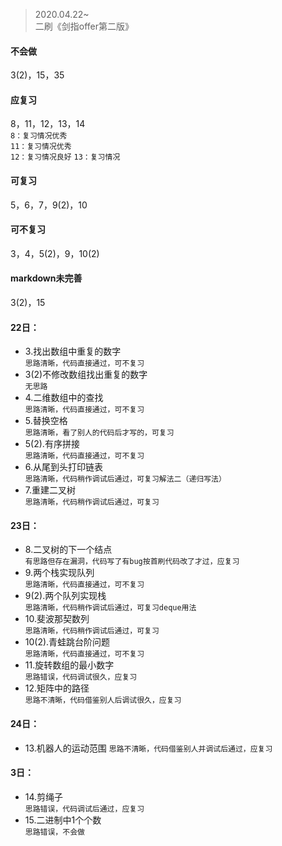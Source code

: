 > 2020.04.22~  
> 二刷《剑指offer第二版》
#### 不会做
3(2)，15，35
#### 应复习
8，11，12，13，14  
```8：复习情况优秀```  
```11：复习情况优秀```  
```12：复习情况良好```
```13：复习情况```
#### 可复习
5，6，7，9(2)，10
#### 可不复习
3，4，5(2)，9，10(2)
#### markdown未完善
3(2)，15

#### 22日：  
- 3.找出数组中重复的数字  
  ```思路清晰，代码直接通过，可不复习```
- 3(2)不修改数组找出重复的数字  
  ```无思路```
- 4.二维数组中的查找  
  ```思路清晰，代码直接通过，可不复习```
- 5.替换空格  
  ```思路清晰，看了别人的代码后才写的，可复习```
- 5(2).有序拼接  
  ```思路清晰，代码直接通过，可不复习```
- 6.从尾到头打印链表  
  ```思路清晰，代码稍作调试后通过，可复习解法二（递归写法）```
- 7.重建二叉树  
  ```思路清晰，代码稍作调试后通过，可复习```
#### 23日：  
- 8.二叉树的下一个结点  
  ```有思路但存在漏洞，代码写了有bug按首刷代码改了才过，应复习```
- 9.两个栈实现队列  
  ```思路清晰，代码直接通过，可不复习```
- 9(2).两个队列实现栈  
  ```思路清晰，代码稍作调试后通过，可复习deque用法```
- 10.斐波那契数列  
  ```思路清晰，代码稍作调试后通过，可复习```
- 10(2).青蛙跳台阶问题  
  ```思路清晰，代码直接通过，可不复习```
- 11.旋转数组的最小数字  
  ```思路错误，代码调试很久，应复习```
- 12.矩阵中的路径  
  ```思路不清晰，代码借鉴别人后调试很久，应复习```
#### 24日：
- 13.机器人的运动范围
  ```思路不清晰，代码借鉴别人并调试后通过，应复习```
#### 3日：
- 14.剪绳子  
  ```思路错误，代码调试后通过，应复习```
- 15.二进制中1个个数  
  ```思路错误，不会做```